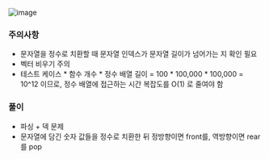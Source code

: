 ![image](https://github.com/user-attachments/assets/f07ba688-4bc2-4fcd-912a-f0bd37fdd30a)

### 주의사항 
- 문자열을 정수로 치환할 때 문자열 인덱스가 문자열 길이가 넘어가는 지 확인 필요
- 벡터 비우기 주의
- 테스트 케이스 * 함수 개수 * 정수 배열 길이 = 100 * 100,000 * 100,000 = 10^12 이므로, 정수 배열에 접근하는 시간 복잡도를 O(1) 로 줄여야 함

### 풀이
- 파싱 + 덱 문제
- 문자열에 담긴 숫자 값들을 정수로 치환한 뒤 정방향이면 front를, 역방향이면 rear를 pop